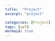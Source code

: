 ```yaml
---
title:  "Project"
excerpt: "project"

categories: [Project]
tags: [wpf]
mermaid: true
---
```

